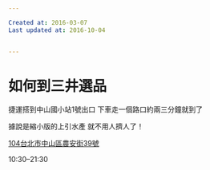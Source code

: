 ```yaml
---

Created at: 2016-03-07
Last updated at: 2016-10-04


---
```


# 如何到三井選品


捷運搭到中山國小站1號出口
下車走一個路口約兩三分鐘就到了

據說是縮小版的上引水產
就不用人擠人了！

	

[104台北市中山區農安街39號](https://maps.google.com.tw/maps?hl=zh-TW&yv=2&um=1&ie=UTF-8&fb=1&gl=tw&entry=s&sa=X&ftid=0x3442a95ad1742c3d:0x7fbe9c0bf9a61298&gmm=CgIgAQ==)

	

10:30–21:30

